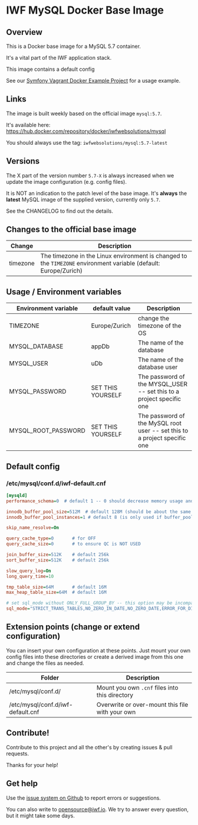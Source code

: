 # IWF MySQL Docker Base Image


## Overview

This is a Docker base image for a MySQL 5.7 container.

It's a vital part of the IWF application stack.

This image contains a default config

See our [Symfony Vagrant Docker Example Project](https://github.com/iwf-web/symfony-vagrant-docker-example) for a usage example.


## Links

The image is built weekly based on the official image `mysql:5.7`.

It's available here: https://hub.docker.com/repository/docker/iwfwebsolutions/mysql

You should always use the tag: `iwfwebsolutions/mysql:5.7-latest`


## Versions

The X part of the version number `5.7-X` is always increased when we update the image configuration (e.g. config files).

It is NOT an indication to the patch level of the base image. It's **always** the **latest** MySQL image of the supplied version, 
currently only `5.7`.

See the CHANGELOG to find out the details.


## Changes to the official base image

Change     | Description
-----------|--------------
timezone   | The timezone in the Linux environment is changed to the `TIMEZONE` environment variable (default: Europe/Zurich)


 
## Usage / Environment variables

Environment variable  | default value  | Description
----------------------|----------------|---------------
TIMEZONE              | Europe/Zurich  | change the timezone of the OS
MYSQL_DATABASE        | appDb          | The name of the database
MYSQL_USER            | uDb            | The name of the database user
MYSQL_PASSWORD        | SET THIS YOURSELF  | The password of the MYSQL_USER -- set this to a project specific one
MYSQL_ROOT_PASSWORD   | SET THIS YOURSELF  | The password of the MySQL root user -- set this to a project specific one


## Default config

### /etc/mysql/conf.d/iwf-default.cnf

```ini
[mysqld]
performance_schema=0  # default 1 -- 0 should decrease memory usage and performance, only enable this for debugging

innodb_buffer_pool_size=512M  # default 128M (should be about the same as the mem limit)
innodb_buffer_pool_instances=1 # default 8 (is only used if buffer_pool_size > 1GB)

skip_name_resolve=On

query_cache_type=0       # for OFF
query_cache_size=0       # to ensure QC is NOT USED

join_buffer_size=512K    # default 256k
sort_buffer_size=512K    # default 256k

slow_query_log=On
long_query_time=10

tmp_table_size=64M       # default 16M
max_heap_table_size=64M  # default 16M

# set sql_mode without ONLY_FULL_GROUP_BY -- this option may be incompatible with Doctrine < 2.6
sql_mode="STRICT_TRANS_TABLES,NO_ZERO_IN_DATE,NO_ZERO_DATE,ERROR_FOR_DIVISION_BY_ZERO,NO_AUTO_CREATE_USER,NO_ENGINE_SUBSTITUTION"
```

## Extension points (change or extend configuration)

You can insert your own configuration at these points. Just mount your own config files into these directories or create a derived image from this one and change the files as needed.

Folder      | Description
------------|-------------
/etc/mysql/conf.d/   | Mount you own `.cnf` files into this directory
/etc/mysql/conf.d/iwf-default.cnf  | Overwrite or over-mount this file with your own


## Contribute!

Contribute to this project and all the other's by creating issues & pull requests.

Thanks for your help!


## Get help

Use the [issue system on Github](https://github.com/iwf-web/docker-nginx) to report errors or suggestions.

You can also write to opensource@iwf.io. We try to answer every question, but it might take some days.

 
